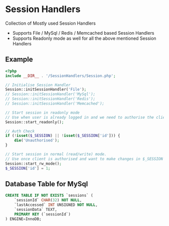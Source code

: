 # Session Handlers
Collection of Mostly used Session Handlers

- Supports File / MySql / Redis / Memcached based Session Handlers
- Supports Readonly mode as well for all the above mentioned Session Handlers

## Example

```PHP
<?php
include __DIR__ . '/SessionHandlers/Session.php';

// Initialise Session Handler
Session::initSessionHandler('File');
// Session::initSessionHandler('MySql');
// Session::initSessionHandler('Redis');
// Session::initSessionHandler('Memcached');

// Start session in readonly mode
// Use when user is already logged in and we need to authorise the client cookie.
Session::start_readonly();

// Auth Check
if (!isset($_SESSION) || !isset($_SESSION['id'])) {
    die('Unauthorised');
}

// Start session in normal (read/write) mode.
// Use once client is authorised and want to make changes in $_SESSION
Session::start_rw_mode();
$_SESSION['id'] = 1;

```

## Database Table for MySql

```SQL
CREATE TABLE IF NOT EXISTS `sessions` (
    `sessionId` CHAR(32) NOT NULL,
    `lastAccessed` INT UNSIGNED NOT NULL,
    `sessionData` TEXT,
    PRIMARY KEY (`sessionId`)
) ENGINE=InnoDB;
```